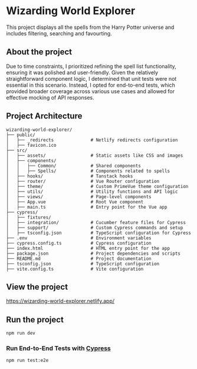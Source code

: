 # Wizarding World Explorer

This project displays all the spells from the Harry Potter universe and includes filtering, searching and favourting.

## About the project

Due to time constraints, I prioritized refining the spell list functionality, ensuring it was polished and user-friendly. Given the relatively straightforward component logic, I determined that unit tests were not essential in this scenario. Instead, I opted for end-to-end tests, which provided broader coverage across various use cases and allowed for effective mocking of API responses.

## Project Architecture

```
wizarding-world-explorer/
├── public/
│   ├── _redirects              # Netlify redirects configuration
│   ├── favicon.ico
├── src/
│   ├── assets/                 # Static assets like CSS and images
│   ├── components/
│   │   ├── Common/             # Shared components
│   │   ├── Spells/             # Components related to spells
│   ├── hooks/                  # Tanstack hooks
│   ├── router/                 # Vue Router configuration
│   ├── theme/                  # Custom PrimeVue theme configuration
│   ├── utils/                  # Utility functions and API logic
│   ├── views/                  # Page-level components
│   ├── App.vue                 # Root Vue component
│   ├── main.ts                 # Entry point for the Vue app
├── cypress/
│   ├── fixtures/
│   ├── integration/            # Cucumber feature files for Cypress
│   ├── support/                # Custom Cypress commands and setup
│   ├── tsconfig.json           # TypeScript configuration for Cypress
├── .env                        # Environment variables
├── cypress.config.ts           # Cypress configuration
├── index.html                  # HTML entry point for the app
├── package.json                # Project dependencies and scripts
├── README.md                   # Project documentation
├── tsconfig.json               # TypeScript configuration
├── vite.config.ts              # Vite configuration
```

## View the project

https://wizarding-world-explorer.netlify.app/

## Run the project

```sh
npm run dev
```

### Run End-to-End Tests with [Cypress](https://www.cypress.io/)

```sh
npm run test:e2e
```
